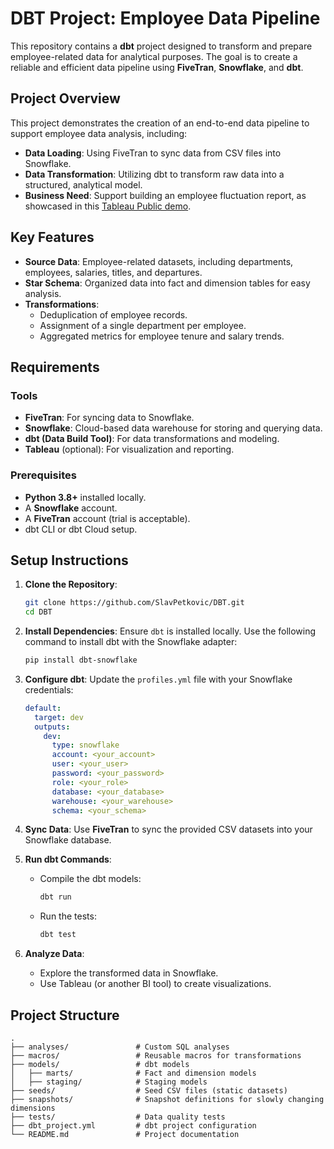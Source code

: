 # DBT Project: Employee Data Pipeline

This repository contains a **dbt** project designed to transform and prepare employee-related data for analytical purposes. The goal is to create a reliable and efficient data pipeline using **FiveTran**, **Snowflake**, and **dbt**.

## Project Overview

This project demonstrates the creation of an end-to-end data pipeline to support employee data analysis, including:
- **Data Loading**: Using FiveTran to sync data from CSV files into Snowflake.
- **Data Transformation**: Utilizing dbt to transform raw data into a structured, analytical model.
- **Business Need**: Support building an employee fluctuation report, as showcased in this [Tableau Public demo](https://public.tableau.com/app/profile/starschema/viz/Fluctuationreport/Fluctuationreport).

## Key Features

- **Source Data**: Employee-related datasets, including departments, employees, salaries, titles, and departures.
- **Star Schema**: Organized data into fact and dimension tables for easy analysis.
- **Transformations**:
  - Deduplication of employee records.
  - Assignment of a single department per employee.
  - Aggregated metrics for employee tenure and salary trends.

## Requirements

### Tools
- **FiveTran**: For syncing data to Snowflake.
- **Snowflake**: Cloud-based data warehouse for storing and querying data.
- **dbt (Data Build Tool)**: For data transformations and modeling.
- **Tableau** (optional): For visualization and reporting.

### Prerequisites
- **Python 3.8+** installed locally.
- A **Snowflake** account.
- A **FiveTran** account (trial is acceptable).
- dbt CLI or dbt Cloud setup.

## Setup Instructions

1. **Clone the Repository**:
    ```bash
    git clone https://github.com/SlavPetkovic/DBT.git
    cd DBT
    ```

2. **Install Dependencies**:
    Ensure `dbt` is installed locally. Use the following command to install dbt with the Snowflake adapter:
    ```bash
    pip install dbt-snowflake
    ```

3. **Configure dbt**:
    Update the `profiles.yml` file with your Snowflake credentials:
    ```yaml
    default:
      target: dev
      outputs:
        dev:
          type: snowflake
          account: <your_account>
          user: <your_user>
          password: <your_password>
          role: <your_role>
          database: <your_database>
          warehouse: <your_warehouse>
          schema: <your_schema>
    ```

4. **Sync Data**:
    Use **FiveTran** to sync the provided CSV datasets into your Snowflake database.

5. **Run dbt Commands**:
    - Compile the dbt models:
        ```bash
        dbt run
        ```
    - Run the tests:
        ```bash
        dbt test
        ```

6. **Analyze Data**:
    - Explore the transformed data in Snowflake.
    - Use Tableau (or another BI tool) to create visualizations.

## Project Structure

```plaintext
.
├── analyses/               # Custom SQL analyses
├── macros/                 # Reusable macros for transformations
├── models/                 # dbt models
│   ├── marts/              # Fact and dimension models
│   ├── staging/            # Staging models
├── seeds/                  # Seed CSV files (static datasets)
├── snapshots/              # Snapshot definitions for slowly changing dimensions
├── tests/                  # Data quality tests
├── dbt_project.yml         # dbt project configuration
└── README.md               # Project documentation
